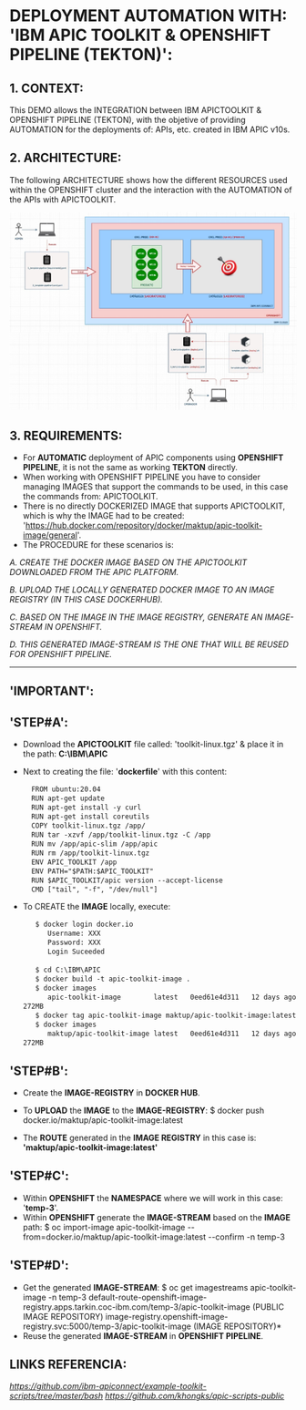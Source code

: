 # DEPLOYMENT AUTOMATION WITH: 'IBM APIC TOOLKIT & OPENSHIFT PIPELINE (TEKTON)': 

## 1. CONTEXT:
This DEMO allows the INTEGRATION between IBM APICTOOLKIT & OPENSHIFT PIPELINE (TEKTON), with the objetive of providing AUTOMATION for the deployments of: APIs, etc. created in IBM APIC v10s.


## 2. ARCHITECTURE:
The following ARCHITECTURE shows how the different RESOURCES used within the OPENSHIFT cluster and the interaction with the AUTOMATION of the APIs with APICTOOLKIT.

![alt text](https://github.com/maktup/apic10-deployment-tekton/blob/main/IMAGEN/Automatizacion%20Despliegues%20APIC%20(Arquitectura).jpg?raw=true)


## 3. REQUIREMENTS:

- For **AUTOMATIC** deployment of APIC components using **OPENSHIFT PIPELINE**, it is not the same as working **TEKTON** directly.
- When working with OPENSHIFT PIPELINE you have to consider managing IMAGES that support the commands to be used, in this case the commands from: APICTOOLKIT.
- There is no directly DOCKERIZED IMAGE that supports APICTOOLKIT, which is why the IMAGE had to be created: 'https://hub.docker.com/repository/docker/maktup/apic-toolkit-image/general'.
- The PROCEDURE for these scenarios is:

*A. CREATE THE DOCKER IMAGE BASED ON THE APICTOOLKIT DOWNLOADED FROM THE APIC PLATFORM.*

*B. UPLOAD THE LOCALLY GENERATED DOCKER IMAGE TO AN IMAGE REGISTRY (IN THIS CASE DOCKERHUB).*

*C. BASED ON THE IMAGE IN THE IMAGE REGISTRY, GENERATE AN IMAGE-STREAM IN OPENSHIFT.*

*D. THIS GENERATED IMAGE-STREAM IS THE ONE THAT WILL BE REUSED FOR OPENSHIFT PIPELINE.*


-------------------------------------------------------------------------------------


## 'IMPORTANT':

## 'STEP#A':
- Download the **APICTOOLKIT** file called: 'toolkit-linux.tgz' & place it in the path: **C:\IBM\APIC**
- Next to creating the file: '**dockerfile**' with this content:

        FROM ubuntu:20.04
        RUN apt-get update
        RUN apt-get install -y curl
        RUN apt-get install coreutils
        COPY toolkit-linux.tgz /app/
        RUN tar -xzvf /app/toolkit-linux.tgz -C /app  
        RUN mv /app/apic-slim /app/apic  
        RUN rm /app/toolkit-linux.tgz
        ENV APIC_TOOLKIT /app
        ENV PATH="$PATH:$APIC_TOOLKIT"
        RUN $APIC_TOOLKIT/apic version --accept-license
        CMD ["tail", "-f", "/dev/null"]

- To CREATE the **IMAGE** locally, execute:

         $ docker login docker.io
            Username: XXX
            Password: XXX
            Login Suceeded
     
         $ cd C:\IBM\APIC
         $ docker build -t apic-toolkit-image .
         $ docker images 
            apic-toolkit-image        latest   0eed61e4d311   12 days ago    272MB 
         $ docker tag apic-toolkit-image maktup/apic-toolkit-image:latest
         $ docker images 
            maktup/apic-toolkit-image latest   0eed61e4d311   12 days ago    272MB


## 'STEP#B':
- Create the **IMAGE-REGISTRY** in **DOCKER HUB**.
- To **UPLOAD** the **IMAGE** to the **IMAGE-REGISTRY**:
      $ docker push docker.io/maktup/apic-toolkit-image:latest
  
- The **ROUTE** generated in the **IMAGE REGISTRY** in this case is:
**'maktup/apic-toolkit-image:latest'**

 
## 'STEP#C':
- Within **OPENSHIFT** the **NAMESPACE** where we will work in this case: '**temp-3**'.
- Within **OPENSHIFT** generate the **IMAGE-STREAM** based on the **IMAGE** path:
      $ oc import-image apic-toolkit-image --from=docker.io/maktup/apic-toolkit-image:latest --confirm -n temp-3
  
  
## 'STEP#D':
- Get the generated **IMAGE-STREAM**:
      $ oc get imagestreams apic-toolkit-image -n temp-3
        default-route-openshift-image-registry.apps.tarkin.coc-ibm.com/temp-3/apic-toolkit-image  (PUBLIC IMAGE REPOSITORY)
        image-registry.openshift-image-registry.svc:5000/temp-3/apic-toolkit-image                 (IMAGE REPOSITORY)*
- Reuse the generated **IMAGE-STREAM** in **OPENSHIFT PIPELINE**.



LINKS REFERENCIA:
----------------
*https://github.com/ibm-apiconnect/example-toolkit-scripts/tree/master/bash
https://github.com/khongks/apic-scripts-public*

